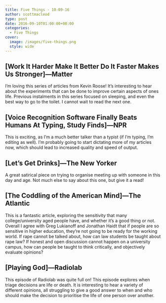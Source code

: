 ```yaml
---
title: Five Things - 10-09-16
author: scottmacleod
type: post
date: 2016-09-10T01:00:00+00:00
categories:
  - Five Things
cover:
  image: /images/five-things.png
  style: wide
---
```


## [Work It Harder Make It Better Do It Faster Makes Us Stronger]—Matter

I’m loving this series of articles from Kevin Roose! It’s interesting to hear about the experiments that can be done to improve certain aspects of ones life. Previous instalments in this series focused on sleeping, and even the best way to go to the toilet. I cannot wait to read the next one.

## [Voice Recognition Software Finally Beats Humans At Typing, Study Finds]—NPR

This is exciting, as I’m a much better talker than a typist (if I’m typing, I’m editing as well). I’m probably going to start dictating more of my articles now, which should lead to increased quality and speed of output.

## [Let’s Get Drinks]—The New Yorker

A great satirical piece on trying to organise meeting up with someone in this day and age. Not much else to say about this one, but give it a read!

## [The Coddling of the American Mind]—The Atlantic

This is a fantastic article, exploring the sensitivity that many college/university aged people have, and whether it’s a good thing or not. Overall I agree with Greg Lukianoff and Jonathan Haidt that if people are so sensitive in higher education, they’re not going to be ready for the working world. If rape cannot be talked about, how can law students be taught about rape law? If honest and open discussion cannot happen on a university campus, how can people be taught to think critically, and objectively evaluate opinions?

## [Playing God]—Radiolab

This episode of Radiolab was quite full on! This episode explores when triage decisions are life or death. It is interesting to hear a variety of different opinions, all struggling to give a good answer to when and who should make the decision to prioritise the life of one person over another.
